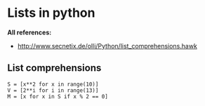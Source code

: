 # Lists in python

**All references:**
- http://www.secnetix.de/olli/Python/list_comprehensions.hawk


## List comprehensions

~~~~
S = [x**2 for x in range(10)]
V = [2**i for i in range(13)]
M = [x for x in S if x % 2 == 0]
~~~~
